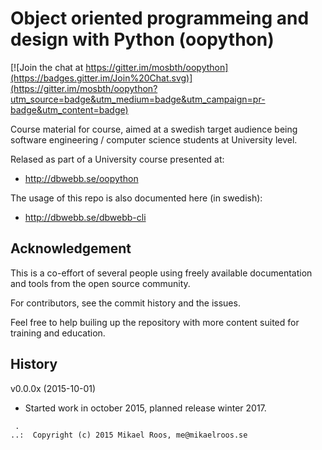Object oriented programmeing and design with Python (oopython)
===================

[![Join the chat at https://gitter.im/mosbth/oopython](https://badges.gitter.im/Join%20Chat.svg)](https://gitter.im/mosbth/oopython?utm_source=badge&utm_medium=badge&utm_campaign=pr-badge&utm_content=badge)

Course material for course, aimed at a swedish target audience being software engineering / computer science students at University level. 

Relased as part of a University course presented at:

* http://dbwebb.se/oopython

The usage of this repo is also documented here (in swedish):

* http://dbwebb.se/dbwebb-cli




Acknowledgement
-------------------

This is a co-effort of several people using freely available documentation and tools from the open source community. 

For contributors, see the commit history and the issues.

Feel free to help builing up the repository with more content suited for training and education.



History
-------------------

v0.0.0x (2015-10-01)

* Started work in october 2015, planned release winter 2017.



```                                                            
 .                                                             
..:  Copyright (c) 2015 Mikael Roos, me@mikaelroos.se   
```                                                            

